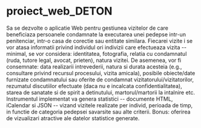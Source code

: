 # proiect_web_DETON

Sa se dezvolte o aplicatie Web pentru gestiunea vizitelor de care beneficiaza persoanele condamnate la executarea unei pedepse intr-un penitenciar, intr-o casa de corectie sau entitate similara. Fiecarei vizite i se vor atasa informatii privind individul ori indivizii care efectueaza vizita -- minimal, se vor considera: identitatea, fotografia, relatia cu condamnatul (ruda, tutore legal, avocat, prieten), natura vizitei. De asemenea, vor fi consemnate: data realizarii intrevederii, natura si durata acesteia (e.g., consultare privind recursul procesului, vizita amicala), posibile obiecte/date furnizate condamnatului sau oferite de condamnat vizitatorului/vizitatorilor, rezumatul discutiilor efectuate (daca nu e incalcata confidentialitatea), starea de sanatate si de spirit a detinutului, martorul/martorii la intalnire etc. Instrumentul implementat va genera statistici -- documente HTML, iCalendar si JSON -- vizand vizitele realizate per individ, perioada de timp, in functie de categoria pedepsei savarsite sau alte criterii. Bonus: oferirea de vizualizari atractive ale datelor statistice generate.

